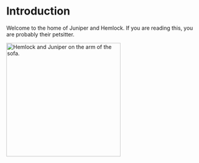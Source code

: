 # Introduction

Welcome to the home of Juniper and Hemlock. If you are reading this, you are probably their petsitter.

<img alt="Hemlock and Juniper on the arm of the sofa." src="Day1-small.jpg" width="300"/>